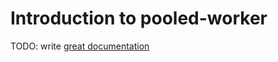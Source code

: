 # Introduction to pooled-worker

TODO: write [great documentation](http://jacobian.org/writing/what-to-write/)
